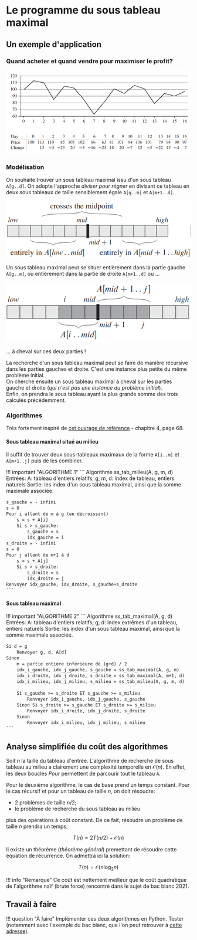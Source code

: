 Le programme du sous tableau maximal
=================================

## Un exemple d'application

### Quand acheter et quand vendre pour maximiser le profit?

![presentation](img/bourse.png)

### Modélisation 

On souhaite trouver un sous tableau maximal issu d'un sous tableau `A[g..d]`. On adopte l'approche *diviser pour régner* en divisant ce tableau en deux sous tableaux de taille sensiblement égale `A[g..m]` et `A[m+1..d]`.  

![cote_gauche](img/gauche.png)

Un sous tableau maximal peut se situer entièrement dans la partie gauche `A[g..m]`, ou entièrement dans la partie de droite `A[m+1..d]` ou ...  

![cote_droit](img/droite.png)  

... à cheval sur ces deux parties !  

La recherche d'un sous tableau maximal peut se faire de manière récursive dans les parties gauches et droite. C'est une instance plus petite du même problème initial.  
On cherche ensuite un sous tableau maximal à cheval sur les parties gauche et droite (*qui n'est pas une instance du problème initial*).  
Enfin, on prendra le sous tableau ayant la plus grande somme des trois calculés précédemment.

### Algorithmes

Très fortement inspiré de [cet ouvrage de référence](https://edutechlearners.com/download/Introduction_to_algorithms-3rd%20Edition.pdf) - chapitre 4, page 68.

#### Sous tableau maximal situé au milieu

Il suffit de trouver deux sous-tableaux maximaux de la forme `A[i..m]` et `A[m+1..j]` puis de les combiner.  

!!! important "ALGORITHME 1"
    ```
    Algorithme ss_tab_milieu(A, g, m, d)
    Entrées: 
        A: tableau d'entiers relatifs;
        g, m, d: index de tableau, entiers naturels
    Sortie:
        les index d'un sous tableau maximal, ainsi que la somme maximale associée.

    s_gauche = - infini
    s = 0
    Pour i allant de m à g (en décroissant)
        s = s + A[i]
        Si s > s_gauche:
            s_gauche = s
            idx_gauche = i
    s_droite = - infini
    s = 0
    Pour j allant de m+1 à d
        s = s + A[j]
        Si s > s_droite:
            s_droite = s
            idx_droite = j
    Renvoyer idx_gauche, idx_droite, s_gauche+s_droite
    ```

#### Sous tableau maximal

!!! important "ALGORITHME 2"
    ```
    Algorithme ss_tab_maximal(A, g, d)
    Entrées: 
        A: tableau d'entiers relatifs;
        g, d: index extrêmes d'un tableau, entiers naturels
    Sortie:
        les index d'un sous tableau maximal, ainsi que la somme maximale associée.

    Si d = g
        Renvoyer g, d, A[d]
    Sinon
        m = partie entière inférieure de (g+d) / 2
        idx_i_gauche, idx_j_gauche, s_gauche = ss_tab_maximal(A, g, m)
        idx_i_droite, idx_j_droite, s_droite = ss_tab_maximal(A, m+1, d)
        idx_i_milieu, idx_j_milieu, s_milieu = ss_tab_milieu(A, g, m, d)

        Si s_gauche >= s_droite ET s_gauche >= s_milieu
            Renvoyer idx_i_gauche, idx_j_gauche, s_gauche
        Sinon Si s_droite >= s_gauche ET s_droite >= s_milieu
            Renvoyer idx_i_droite, idx_j_droite, s_droite
        Sinon
            Renvoyer idx_i_milieu, idx_j_milieu, s_milieu
    ```    

## Analyse simplifiée du coût des algorithmes

Soit $n$ la taille du tableau d'entrée. L'algorithme de recherche de sous tableau au milieu a clairement une complexité temporelle en $\mathcal{O}(n)$. En effet, les deux boucles *Pour* permettent de parcourir tout le tableau `A`.  

Pour le deuxième algorithme, le cas de base prend un temps constant. Pour le cas récursif et pour un tableau de taille $n$, on doit résoudre:  

* 2 problèmes de taille $n/2$;
* le problème de recherche du sous tableau au milieu

plus des opérations à coût constant. De ce fait, résoudre un problème de taille $n$ prendra un temps:  

$$T(n)=2T(n/2) + \mathcal{O}(n)$$

Il existe un théorème (*théorème général*) premettant de résoudre cette équation de récurrence. On admettra ici la solution:  

$$T(n)=\mathcal{O}(n\log_2 n)$$

!!! info "Remarque"
    Ce coût est nettement meilleur que le coût quadratique de l'algorithme naïf (brute force) rencontré dans le sujet de bac blanc 2021.

## Travail à faire

!!! question "À faire"
    Implémenter ces deux algorithmes en Python. Tester (notamment avec l'exemple du bac blanc, que l'on peut retrouver à [cette adresse](https://nsiboisdo.bdrd.fr/NSITerm/ALGO/doc/ex3_bac_blanc.pdf)).
